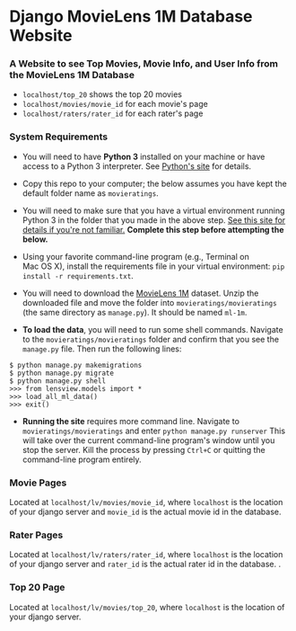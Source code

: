 # Django MovieLens 1M Database Website

### A Website to see Top Movies, Movie Info, and User Info from the MovieLens 1M Database

* `localhost/top_20` shows the top 20 movies
* `localhost/movies/movie_id` for each movie's page
* `localhost/raters/rater_id` for each rater's page

### System Requirements

* You will need to have **Python&nbsp;3** installed on your machine or have access to a Python&nbsp;3 interpreter. See [Python's site](https://www.python.org/) for details.

* Copy this repo to your computer; the below assumes you have kept the default folder name as `movieratings`.

* You will need to make sure that you have a virtual environment running Python&nbsp;3 in the folder that you made in the above step. [See this site for details if you're not familiar.](http://docs.python-guide.org/en/latest/dev/virtualenvs/) **Complete this step before attempting the below.**

* Using your favorite command-line program (e.g., Terminal on Mac&nbsp;OS&nbsp;X), install the requirements file in your virtual environment: `pip install -r requirements.txt`.

* You will need to download the [MovieLens 1M](http://files.grouplens.org/datasets/movielens/ml-1m.zip) dataset. Unzip the downloaded file and move the folder into `movieratings/movieratings` (the same directory as `manage.py`). It should be named `ml-1m`.

* **To load the data**, you will need to run some shell commands. Navigate to the `movieratings/movieratings` folder and confirm that you see the `manage.py` file. Then run the following lines:
```
$ python manage.py makemigrations
$ python manage.py migrate
$ python manage.py shell
>>> from lensview.models import *
>>> load_all_ml_data()
>>> exit()
```

* **Running the site** requires more command line. Navigate to `movieratings/movieratings` and enter `python manage.py runserver` This will take over the current command-line program's window until you stop the server. Kill the process by pressing `Ctrl+C` or quitting the command-line program entirely.

### Movie Pages
Located at `localhost/lv/movies/movie_id`, where `localhost` is the location of your django server and `movie_id` is the actual movie id in the database.

### Rater Pages
Located at `localhost/lv/raters/rater_id`, where `localhost` is the location of your django server and `rater_id` is the actual rater id in the database.
.
### Top 20 Page
Located at `localhost/lv/movies/top_20`, where `localhost` is the location of your django server.
